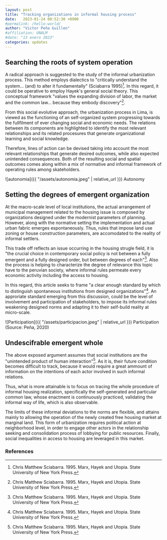 ```yaml
---
layout: post
title: "Tracking organizations in informal housing process"
date:   2023-01-24 00:52:30 +0900
#permalink: /hello-world/
author: "Victor Peña Guillen"
#affiliation: UNALM
#date: "13 enero 2023"
categories: updates
---
```


## Searching the roots of system operation

A radical approach is suggested to the study of the informal urbanization process. This method employs dialectics to "critically understand the system... (and) to alter it fundamentally" (Sciabarra 1995)[^1].
In this regard, it could be operative to employ Hayek's general social theory. This conceptual framework "values the expanding division of labor, the market and the common law... because they embody discovery"[^1].

From this social evolutive approach, the urbanization process in Lima, is viewed as the functioning of an self-organized system progressing towards the fullfilment of ever changing social and economic needs. The relations between its components are highlighted to identify the most relevant relationships and its related procesures that generate organizational learning and social knowledge.

Therefore, lines of action can be devised taking into account the most relevant relationships that generate desired outcomes, while also expected unintended consequences. Both of the resulting social and spatial outcomes comes along within a mix of normative and informal framework of operating rules among skateholders.

![autonomia]({{ "/assets/autonomia.jpeg" | relative_url }})
Autonomy

## Setting the degrees of emergent organization

At the macro-scale level of local institutions, the actual arrangement of municipal management related to the housing issue is composed by organizations designed under the modernist parameters of planning. However, along with the normative setting the implementation and actual urban fabric emerges espontaneously.
Thus, rules that impose land use zoning or house construction parameters, are accomodated to the reality of informal settlers.

This trade off reflects an issue occurring in the housing strugle field, it is "the crucial choice in contemporary social policy is not between a fully emergent and a fully designed order, but between degrees of each"[^1]. Also the process is helping to characterize the degree of relevance this topic have to the peruvian society, where informal rules permeate every economic activity including the access to housing.

In this regard, this article seeks to frame "a clear enough standard by which to distinguish spontaneous institutions from designed organizations"[^1]. An approriate standard emerging from this discussion, could be the level of involvement and participation of stakeholders, to impose its informal rules weakening designed norms and adapting it to their self-build reality at micro-scale.

![Participation]({{ "/assets/participacion.jpeg" | relative_url }})
Participation (Source: Peña, 2020)

## Undescifrable emergent whole

The above exposed argument assumes that social institutions are the "unintended product of human interaction"[^1].
As it is, their future condition becomes difficult to track, because it would require a great ammount of information on the intentions of each actor involved in such informal relations.

Thus, what is more attainable is to focus on tracing the whole procedure of informal housing realization, specifically the self-generated and particular common law, whose enactment is continuously practiced, validating the informal way of life, which is also observable.

The limits of these informal deviations to the norms are flexible, and attains mainly to allowing the operation of the newly created free housing market at marginal land.
This form of urbanization requires political action at neighborhood level, in order to engage other actors in the relationship seeking and consolidation process of lobbying for public resources.
Finally, social inequalities in access to housing are leveraged in this market.

### References

[^1]: Chris Matthew Sciabarra. 1995. Marx, Hayek and Utopia. State University of New York Press.
